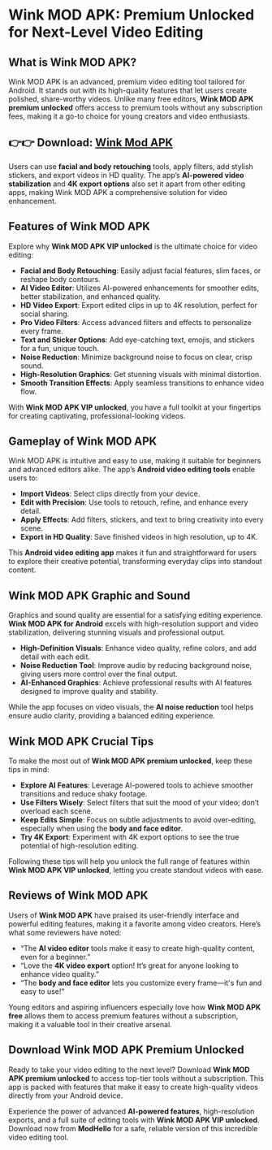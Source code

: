 # Wink MOD APK: Premium Unlocked for Next-Level Video Editing

## What is Wink MOD APK?

Wink MOD APK is an advanced, premium video editing tool tailored for Android. It stands out with its high-quality features that let users create polished, share-worthy videos. Unlike many free editors, **Wink MOD APK premium unlocked** offers access to premium tools without any subscription fees, making it a go-to choice for young creators and video enthusiasts.

## 👉👉 Download: [Wink Mod APK](https://modhello.com/wink/)

Users can use **facial and body retouching** tools, apply filters, add stylish stickers, and export videos in HD quality. The app’s **AI-powered video stabilization** and **4K export options** also set it apart from other editing apps, making Wink MOD APK a comprehensive solution for video enhancement.

## Features of Wink MOD APK

Explore why **Wink MOD APK VIP unlocked** is the ultimate choice for video editing:

- **Facial and Body Retouching**: Easily adjust facial features, slim faces, or reshape body contours.
- **AI Video Editor**: Utilizes AI-powered enhancements for smoother edits, better stabilization, and enhanced quality.
- **HD Video Export**: Export edited clips in up to 4K resolution, perfect for social sharing.
- **Pro Video Filters**: Access advanced filters and effects to personalize every frame.
- **Text and Sticker Options**: Add eye-catching text, emojis, and stickers for a fun, unique touch.
- **Noise Reduction**: Minimize background noise to focus on clear, crisp sound.
- **High-Resolution Graphics**: Get stunning visuals with minimal distortion.
- **Smooth Transition Effects**: Apply seamless transitions to enhance video flow.

With **Wink MOD APK VIP unlocked**, you have a full toolkit at your fingertips for creating captivating, professional-looking videos.

## Gameplay of Wink MOD APK

Wink MOD APK is intuitive and easy to use, making it suitable for beginners and advanced editors alike. The app’s **Android video editing tools** enable users to:

- **Import Videos**: Select clips directly from your device.
- **Edit with Precision**: Use tools to retouch, refine, and enhance every detail.
- **Apply Effects**: Add filters, stickers, and text to bring creativity into every scene.
- **Export in HD Quality**: Save finished videos in high resolution, up to 4K.

This **Android video editing app** makes it fun and straightforward for users to explore their creative potential, transforming everyday clips into standout content.

## Wink MOD APK Graphic and Sound

Graphics and sound quality are essential for a satisfying editing experience. **Wink MOD APK for Android** excels with high-resolution support and video stabilization, delivering stunning visuals and professional output.

- **High-Definition Visuals**: Enhance video quality, refine colors, and add detail with each edit.
- **Noise Reduction Tool**: Improve audio by reducing background noise, giving users more control over the final output.
- **AI-Enhanced Graphics**: Achieve professional results with AI features designed to improve quality and stability.

While the app focuses on video visuals, the **AI noise reduction** tool helps ensure audio clarity, providing a balanced editing experience.

## Wink MOD APK Crucial Tips

To make the most out of **Wink MOD APK premium unlocked**, keep these tips in mind:

- **Explore AI Features**: Leverage AI-powered tools to achieve smoother transitions and reduce shaky footage.
- **Use Filters Wisely**: Select filters that suit the mood of your video; don’t overload each scene.
- **Keep Edits Simple**: Focus on subtle adjustments to avoid over-editing, especially when using the **body and face editor**.
- **Try 4K Export**: Experiment with 4K export options to see the true potential of high-resolution editing.

Following these tips will help you unlock the full range of features within **Wink MOD APK VIP unlocked**, letting you create standout videos with ease.

## Reviews of Wink MOD APK

Users of **Wink MOD APK** have praised its user-friendly interface and powerful editing features, making it a favorite among video creators. Here’s what some reviewers have noted:

- “The **AI video editor** tools make it easy to create high-quality content, even for a beginner.”
- “Love the **4K video export** option! It’s great for anyone looking to enhance video quality.”
- “The **body and face editor** lets you customize every frame—it's fun and easy to use!”

Young editors and aspiring influencers especially love how **Wink MOD APK free** allows them to access premium features without a subscription, making it a valuable tool in their creative arsenal.

## Download Wink MOD APK Premium Unlocked

Ready to take your video editing to the next level? Download **Wink MOD APK premium unlocked** to access top-tier tools without a subscription. This app is packed with features that make it easy to create high-quality videos directly from your Android device.

Experience the power of advanced **AI-powered features**, high-resolution exports, and a full suite of editing tools with **Wink MOD APK VIP unlocked**. Download now from **ModHello** for a safe, reliable version of this incredible video editing tool.
